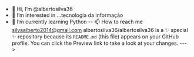 - 👋 Hi, I’m @albertosilva36
- 👀 I’m interested in ...tecnologia da informação
- 🌱 I’m currently learning Python
 -- 📫 How to reach me  silvaalberto2014@gmail.com
albertosilva36/albertosilva36 is a ✨ special ✨ repository because its `README.md` (this file) appears on your GitHub profile.
You can click the Preview link to take a look at your changes.
--->
